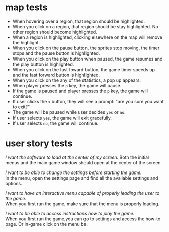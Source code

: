 # map tests
- When hovering over a region, that region should be highlighted.
- When you click on a region, that region should be stay highlighted. No other region should become highlighted.
- When a region is highlighted, clicking elsewhere on the map will remove the highlight.
- When you click on the pause button, the sprites stop moving, the timer stops and the pause button is highlighted.
- When you click on the play button when paused, the game resumes and the play button is highlighted.
- When you click on the fast foward button, the game timer speeds up and the fast forward button is highlighted. 
- When you click on the any of the statistics, a pop up appears.
- When player presses the `p` key, the game will pause.
- If the game is paused and player presses the `p` key, the game will continue.
- If user clicks the `x` button, they will see a prompt: "are you sure you want to exit?"
- The game will be paused while user decides `yes` or `no`.
- If user selects `yes`, the game will exit gracefully.
- If user selects `no`, the game will continue.

# user story tests
*I want the software to load at the center of my screen.*
Both the initial menus and the main game window should open at the center of the screen.

*I want to be able to change the settings before starting the game.*  
In the menu, open the settings page and find all the available settings and options.

*I want to have an interactive menu capable of properly leading the user to the game.*  
When you first run the game, make sure that the menu is properly loading.

*I want to be able to access instructions how to play the game.*  
When you first run the game,you can go to settings and access the how-to page. Or in-game click on the menu ba.
